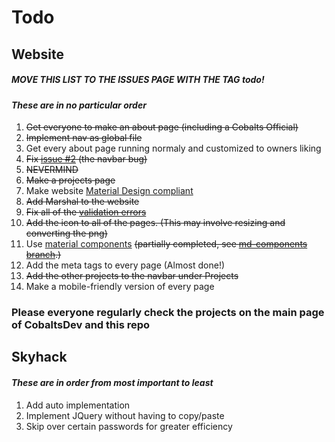 # Todo  
   ## Website  
   ##### MOVE THIS LIST TO THE ISSUES PAGE WITH THE TAG todo!
   #### *These are in no particular order*
       
   1. ~~Get everyone to make an about page (including a Cobalts Official)~~  
   2. ~~Implement nav as global file~~
   3. Get every about page running normaly and customized to owners liking  
   4. ~~Fix [issue #2](https://github.com/CobaltsDev/CobaltsDev.github.io/issues/2) (the navbar bug)~~
   5. ~~NEVERMIND~~
   6. ~~Make a projects page~~
   7. Make website [Material Design compliant](http://material.io)
   8. ~~Add Marshal to the website~~
   9. ~~Fix all of the [validation errors](https://validator.w3.org/nu/?doc=https%3A%2F%2Fcobalts.net%2F)~~
   10. ~~Add the icon to all of the pages. (This may involve resizing and converting the png)~~
   11. Use [material components](https://material.io/components/) ~~(partially completed, see [md-components branch](https://github.com/CobaltsDev/CobaltsDev.github.io/tree/md-components).)~~
   12. Add the meta tags to every page (Almost done!)
   13. ~~Add the other projects to the navbar under Projects~~
   14. Make a mobile-friendly version of every page
### Please everyone regularly check the projects on the main page of CobaltsDev and this repo 

## Skyhack

#### *These are in order from most important to least*
   1. Add auto implementation
   2. Implement JQuery without having to copy/paste
   3. Skip over certain passwords for greater efficiency
